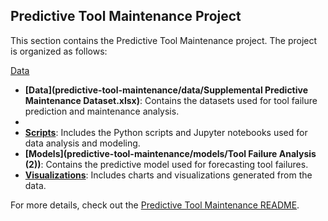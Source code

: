 ## Predictive Tool Maintenance Project

This section contains the Predictive Tool Maintenance project. The project is organized as follows:

[Data](https://github.com/jcooper2368/JCProjectCode/tree/main/predictive-tool-maintenance/data/Supplemental%20Predictive%20Maintenance%20Dataset.xlsx)



- **[Data](predictive-tool-maintenance/data/Supplemental Predictive Maintenance Dataset.xlsx)**: Contains the datasets used for tool failure prediction and maintenance analysis.
- 
- **[Scripts](predictive-tool-maintenance/scripts/)**: Includes the Python scripts and Jupyter notebooks used for data analysis and modeling.
- **[Models](predictive-tool-maintenance/models/Tool Failure Analysis (2))**: Contains the predictive model used for forecasting tool failures.
- **[Visualizations](predictive-tool-maintenance/visualizations/)**: Includes charts and visualizations generated from the data.

For more details, check out the [Predictive Tool Maintenance README](predictive-tool-maintenance/README.md).

